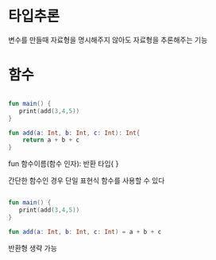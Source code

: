 # 타입추론

변수를 만들때 자료형을 명시해주지 않아도 자료형을 추론해주는 기능

# 함수

```kotlin

fun main() {
   print(add(3,4,5))
}

fun add(a: Int, b: Int, c: Int): Int{
    return a + b + c
}

```

fun 함수이름(함수 인자): 반환 타입{  }


간단한 함수인 경우 단일 표현식 함수를 사용할 수 있다

```kotlin

fun main() {
   print(add(3,4,5))
}

fun add(a: Int, b: Int, c: Int) = a + b + c

```

반환형 생략 가능
